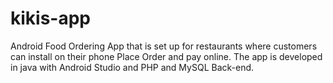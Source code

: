 # kikis-app
Android Food Ordering App that is set up for restaurants where customers can install on their phone Place Order and pay online. The app is developed in java with Android Studio and PHP and MySQL Back-end.

